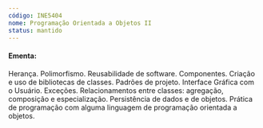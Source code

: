```yaml
---
código: INE5404
nome: Programação Orientada a Objetos II
status: mantido
---
```


#### Ementa:
Herança. Polimorfismo. Reusabilidade de software. Componentes. Criação e uso de bibliotecas de classes. Padrões de projeto. Interface Gráfica com o Usuário. Exceções. Relacionamentos entre classes: agregação, composição e especialização. Persistência de dados e de objetos. Prática de programação com alguma linguagem de programação orientada a objetos.
